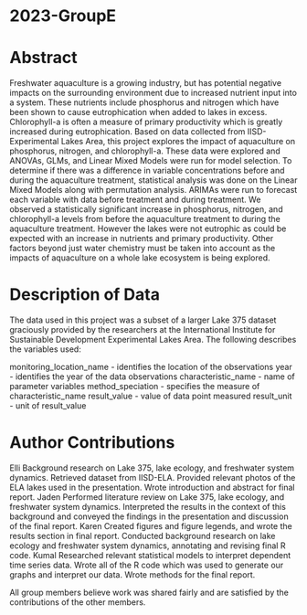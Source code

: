 # 2023-GroupE
# Abstract
Freshwater aquaculture is a growing industry, but has potential negative impacts on the surrounding environment due to increased nutrient input into a system. These nutrients include phosphorus and nitrogen which have been shown to cause eutrophication when added to lakes in  excess. Chlorophyll-a is often a measure of primary productivity which is greatly increased during eutrophication. Based on data collected from IISD-Experimental Lakes Area, this project explores the impact of aquaculture on phosphorus, nitrogen, and chlorophyll-a. These data were explored and ANOVAs, GLMs, and Linear Mixed Models were run for model selection. To determine if there was a difference in variable concentrations before and during the aquaculture treatment, statistical analysis was done on the Linear Mixed Models along with permutation analysis. ARIMAs were run to forecast each variable with data before treatment and during treatment. We observed a statistically significant increase in phosphorus, nitrogen, and chlorophyll-a levels from before the aquaculture treatment to during the aquaculture treatment. However the lakes were not eutrophic as could be expected with an increase in nutrients and primary productivity. Other factors beyond just water chemistry must be taken into account as the impacts of aquaculture on a whole lake ecosystem is being explored.

# Description of Data
The data used in this project was a subset of a larger Lake 375 dataset graciously provided by the researchers at the International Institute for Sustainable Development Experimental Lakes Area. The following describes the variables used:

monitoring_location_name - identifies the location of the observations
year - identifies the year of the data observations
characteristic_name - name of parameter variables
method_speciation - specifies the measure of characteristic_name
result_value - value of data point measured
result_unit - unit of result_value

# Author Contributions
Elli
Background research on Lake 375, lake ecology, and freshwater system dynamics. Retrieved dataset from IISD-ELA. Provided relevant photos of the ELA lakes used in the presentation. Wrote introduction and abstract for final report. 
Jaden
Performed literature review on Lake 375, lake ecology, and freshwater system dynamics. Interpreted the results in the context of this background and conveyed the findings in the presentation and discussion of the final report.
Karen
Created figures and figure legends, and wrote the results section in final report. Conducted background research on lake ecology and freshwater system dynamics, annotating and revising final R code. 
Kumal
Researched relevant statistical models to interpret dependent time series data. Wrote all of the R code which was used to generate our graphs and interpret our data. Wrote methods for the final report. 


All group members believe work was shared fairly and are satisfied by the contributions of the other members. 
